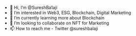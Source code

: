- 👋 Hi, I’m @SureshBa1aji
- 👀 I’m interested in Web3, ESG, Blockchain, Digital Marketing
- 🌱 I’m currently learning more about Blockchain
- 💞️ I’m looking to collaborate on NFT for Marketing
- 📫 How to reach me - Twitter @sureshbalaji

<!---
SureshBa1aji/SureshBa1aji is a ✨ special ✨ repository because its `README.md` (this file) appears on your GitHub profile.
You can click the Preview link to take a look at your changes.
--->
